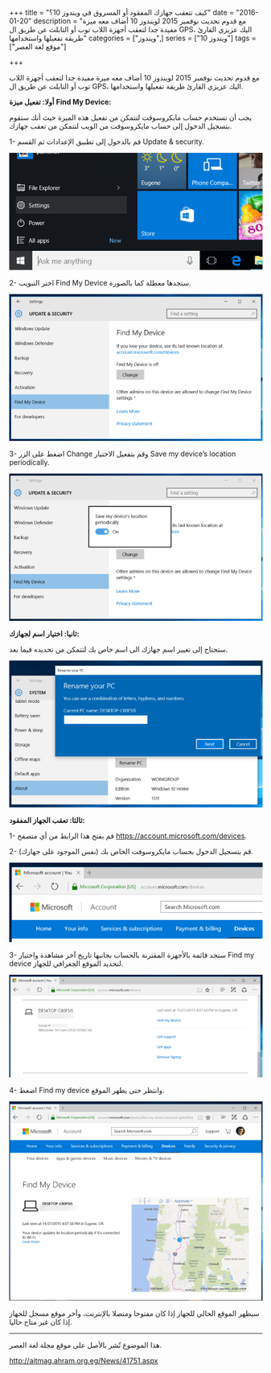 +++
title = "كيف تتعقب جهازك المفقود أو المسروق في ويندوز 10؟"
date = "2016-01-20"
description = "مع قدوم تحديث نوفمبر 2015 لويندوز 10 أضاف معه ميزة مفيدة جدا لتعقب أجهزة اللاب توب أو التابلت عن طريق ال GPS، اليك عزيزي القارئ طريقة تفعيلها واستخدامها"
categories = ["ويندوز",]
series = ["ويندوز 10"]
tags = ["موقع لغة العصر"]

+++

مع قدوم تحديث نوفمبر 2015 لويندوز 10 أضاف معه ميزة مفيدة جدا لتعقب أجهزة اللاب توب أو التابلت عن طريق ال GPS، اليك عزيزي القارئ طريقة تفعيلها واستخدامها.

**أولا: تفعيل ميزة** **Find My Device:**

يجب أن تستخدم حساب مايكروسوفت لتتمكن من تفعيل هذه الميزة حيث أنك ستقوم بتسجيل الدخول إلى حساب مايكروسوفت من الويب لتتمكن من تعقب جهازك.

1- قم بالدخول إلى تطبيق الإعدادات ثم القسم Update & security.

![1](images/2016-635888978288308850-830.png)

2- اختر التبويب Find My Device ستجدها معطلة كما بالصورة.

![2](thumbnail-2016-635888978405309600-530.png)

3- اضغط على الزر Change وقم بتفعيل الاختيار Save my device’s location periodically.

![3](images/2016-635888978494074169-407.png)


**ثانيا: اختيار اسم لجهازك:**

ستحتاج إلى تغيير اسم جهازك الى اسم خاص بك لتتمكن من تحديده فيما بعد.

![4](images/2016-635888978611542922-154.png)


**ثالثا: تعقب الجهاز المفقود:**

1- قم بفتح هذا الرابط من أي متصفح <https://account.microsoft.com/devices>.

2- قم بتسجيل الدخول بحساب مايكروسوفت الخاص بك (نفس الموجود على جهازك).

![5](images/2016-635888978709511550-951.png)

3- ستجد قائمة بالأجهزة المقترنة بالحساب بجانبها تاريخ آخر مشاهدة واختيار Find my device لتحديد الموقع الجغرافي للجهاز.

![6](images/2016-635888978826200298-620.png)

4- اضغط Find my device وانتظر حتى يظهر الموقع.

![7](images/2016-635888979016989521-698.png)

 سيظهر الموقع الحالي للجهاز إذا كان مفتوحا ومتصلا بالإنترنت، وأخر موقع مسجل للجهاز إذا كان غير متاح حاليا.

---
هذا الموضوع نٌشر باﻷصل على موقع مجلة لغة العصر.

http://aitmag.ahram.org.eg/News/41751.aspx